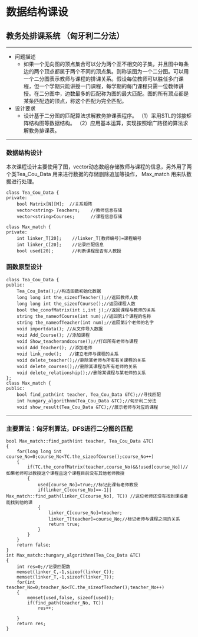 # 数据结构课设
## 教务处排课系统 （匈牙利二分法）

---
- 问题描述
  - 如果一个无向图的顶点集合可以分为两个互不相交的子集，并且图中每条边的两个顶点都属于两个不同的顶点集。则称该图为一个二分图。可以用一个二分图表示教师与课程的排课关系。假设每位教师可以胜任多门课程，但一个学期只能讲授一门课程，每学期的每门课程只需一位教师讲授。在二分图中，边数最多的匹配称为图的最大匹配。图的所有顶点都是某条匹配边的顶点，称这个匹配为完全匹配。 
- 设计要求
  - 设计基于二分图的匹配算法求解教务排课表程序。
（1）采用STL的邻接矩阵结构图等数据结构。
（2）应用基本运算，实现按照增广路径的算法求解教务排课表。
---
### 数据结构设计
本次课程设计主要使用了图，vector动态数组存储教师与课程的信息，另外用了两个类Tea_Cou_Data 用来进行数据的存储删除追加等操作， Max_match 用来队数据进行处理。

```
class Tea_Cou_Data {
private:
    bool Matrix[N][M];  //关系矩阵
    vector<string> Teachers;    //教师信息存储
    vector<string>Courses;      //课程信息存储

class Max_match {
private:
    int linker_T[20];    //linker_T[教师编号]=课程编号
    int linker_C[20];    //记录匹配信息
    bool used[20];       //判断课程是否有人教授

```
### 函数原型设计
```
class Tea_Cou_Data {
public:
    Tea_Cou_Data();//构造函数初始化数据
    long long int the_sizeofTeacher();//返回教师人数
    long long int the_sizeofCourse();//返回课程人数
    bool the_conofMatrix(int i,int j);//返回课程与教师的关系
    string the_nameofCourse(int num);//返回第i个课程的名称
    string the_nameofTeacher(int num);//返回第i个老师的名字
    void importdata(); //从文件导入数据
    void Add_Course(); //添加课程
    void Show_teacherandcourse();//打印所有老师与课程
    void Add_Teacher(); //添加老师
    void link_node();   //建立老师与课程的关系
    void delete_teacher();//删除某老师与所有有关课程的关系
    void delete_courses();//删除某课程与所有老师的关系
    void delete_relationship();//删除某课程与某老师的关系
};
class Max_match {
public:
    bool find_path(int teacher, Tea_Cou_Data &TC);//寻找匹配
    int hungary_algorithnm(Tea_Cou_Data &TC);//匈牙利二分法
    void show_result(Tea_Cou_Data &TC);//展示老师与对应的课程

```
---
### 主要算法：匈牙利算法，DFS进行二分图的匹配
```
bool Max_match::find_path(int teacher, Tea_Cou_Data &TC)
{
    for(long long int course_No=0;course_No<TC.the_sizeofCourse();course_No++)
    {
        if(TC.the_conofMatrix(teacher,course_No)&&!used[course_No])//如果老师可以教授这个课程且这个课程目前没有其他老师教授
        {
            used[course_No]=true;//标记此课有老师教授
            if(linker_C[course_No]==-1|| Max_match::find_path(linker_C[course_No], TC)) //这位老师还没有找到课或者能找到他的课
            {
                linker_C[course_No]=teacher;
                linker_T[teacher]=course_No;//标记老师与课程之间的关系
                return true;
            }
        }
    }
    return false;
}
int Max_match::hungary_algorithnm(Tea_Cou_Data &TC)
{
    int res=0;//记录匹配数
    memset(linker_C,-1,sizeof(linker_C));
    memset(linker_T,-1,sizeof(linker_T));
    for(int teacher_No=0;teacher_No<TC.the_sizeofTeacher();teacher_No++)
    {
        memset(used,false, sizeof(used));
        if(find_path(teacher_No, TC))
            res++;

    }
    return res;
}

```



